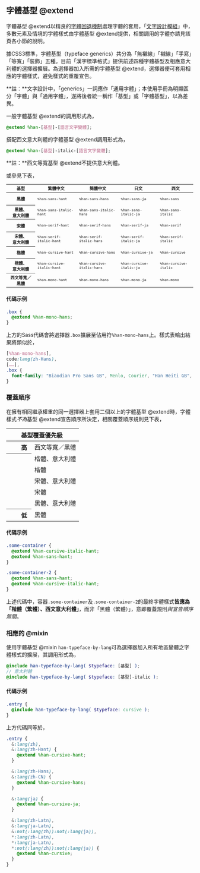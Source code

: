 
 字體基型 @extend <!-- #ziti_jixing_extend -->
---------
字體基型 @extend以精良的[字體回退機制](/manual/wenzisheji#ziti_huitui_jizhi)處理字體的套用，「[文字設計模組](/manual/wenzisheji)」中，多數元素及情境的字體樣式由字體基型 @extend提供，相關調用的字體亦請見該頁各小節的說明。

據CSS3標準，字體基型（<span lang='en'>typeface generics</span>）共分為「無襯線」「襯線」「手寫」「等寬」「裝飾」五種。目前「漢字標準格式」提供前述四種字體基型及相應意大利體的選擇器擴展。為選擇器加入所需的字體基型 @extend，選擇器便可套用相應的字體樣式，避免樣式的重覆宣告。

<div id='generics' class='info note'>

**註：**文字設計中，「generics」一詞應作「通用字體」；本使用手冊為明顯區分「字體」與「通用字體」，遂將後者統一稱作「基型」或「字體基型」，以為差異。
</div>

一般字體基型 @extend的調用形式為，

```scss
@extend %han-[基型]-[語言文字變體];
```

搭配西文意大利體的字體基型 @extend調用形式為，

```scss
@extend %han-[基型]-italic-[語言文字變體];
```

<div class='info note'>

**註：**西文等寬基型 @extend不提供意大利體。
</div>

或參見下表，

<table id='generics-extend' class='wider'>
  <style scoped>
#generics-extend {
  font-size: .8em;
}
#generics-extend thead th:first-child {
  width: 6em;
}
#generics-extend tbody th {
  height: 3em;
}
  </style>
  <thead>
    <th>基型
    <th>繁體中文
    <th>簡體中文
    <th>日文
    <th>西文
  </thead>
  <tr>
    <th>黑體
    <td><code>%han-sans-hant</code>
    <td><code>%han-sans-hans</code>
    <td><code>%han-sans-ja</code>
    <td><code>%han-sans</code>
  <tr>
    <th>黑體、<br>意大利體
    <td><code>%han-sans-italic-hant</code>
    <td><code>%han-sans-italic-hans</code>
    <td><code>%han-sans-italic-ja</code>
    <td><code>%han-sans-italic</code>
  <tr>
    <th>宋體
    <td><code>%han-serif-hant</code>
    <td><code>%han-serif-hans</code>
    <td><code>%han-serif-ja</code>
    <td><code>%han-serif</code>
  <tr>
    <th>宋體、<br>意大利體
    <td><code>%han-serif-italic-hant</code>
    <td><code>%han-serif-italic-hans</code>
    <td><code>%han-serif-italic-ja</code>
    <td><code>%han-serif-italic</code>
  <tr>
    <th>楷體
    <td><code>%han-cursive-hant</code>
    <td><code>%han-cursive-hans</code>
    <td><code>%han-cursive-ja</code>
    <td><code>%han-cursive</code>
  <tr>
    <th>楷體、<br>意大利體
    <td><code>%han-cursive-italic-hant</code>
    <td><code>%han-cursive-italic-hans</code>
    <td><code>%han-cursive-italic-ja</code>
    <td><code>%han-cursive-italic</code>
  <tr>
    <th>西文等寬／<br>黑體
    <td><code>%han-mono-hant</code>
    <td><code>%han-mono-hans</code>
    <td><code>%han-mono-ja</code>
    <td><code>%han-mono</code>
</table>

#### 代碼示例

```scss
.box {
  @extend %han-mono-hans;
}
```

上方的Sass代碼會將選擇器`.box`擴展至佔用符`%han-mono-hans`上。樣式表輸出結果將類似於，


```css
[%han-mono-hans],
code:lang(zh-Hans),
[……],
.box {
  font-family: "Biaodian Pro Sans GB", Menlo, Courier, "Han Heiti GB", monospace, monospace, sans-serif
}
```

### 覆蓋順序 <!-- #ziti_jixing_extend-fugai_shunxu --> 
在擁有相同繼承權重的同一選擇器上套用二個以上的字體基型 @extend時，字體樣式*不為*基型 @extend宣告順序所決定，相關覆蓋順序規則見下表，

<table id='generic-extend-order'>
  <style scoped>
#generic-extend-order {
  width: 13em;
}
#generic-extend-order tr {
  border-bottom: 0 !important;
}
#generic-extend-order tr th {
  text-align: right;
  padding-right: .75em;
  width: 3em;
}
#generic-extend-order thead th:only-child {
  text-align: center;
}
  </style>
  <thead> 
    <th colspan='2'>基型覆蓋優先級
  </thead>
  <tr>
    <th>高  
    <td>西文等寬／黑體
  <tr>
    <th rowspan='5'>
    <td>楷體、意大利體
  <tr>
    <td>楷體
  <tr>
    <td>宋體、意大利體
  <tr>
    <td>宋體
  <tr>
    <td>黑體、意大利體
  <tr>
    <th>低
    <td>黑體
</table>

#### 代碼示例
```scss
.some-container {
  @extend %han-cursive-italic-hant;
  @extend %han-sans-hant;
}

.some-container-2 {
  @extend %han-sans-hant;
  @extend %han-cursive-italic-hant;
}
```

上述代碼中，容器`.some-container`及`.some-container-2`的最終字體樣式**皆應為「楷體（繁體）、西文意大利體」**，而非「黑體（繁體）」，意即覆蓋規則*與宣告順序無關*。

### 相應的 @mixin <!-- #ziti_jixing_extend-xiangying_de_mixin -->
使用字體基型 @mixin `han-typeface-by-lang`可為選擇器加入所有地區變體之字體樣式的擴展，其調用形式為，

```scss
@include han-typeface-by-lang( $typeface: [基型] );
// 意大利體
@include han-typeface-by-lang( $typeface: [基型]-italic );
```

#### 代碼示例
```scss
.entry {
  @include han-typeface-by-lang( $typeface: cursive );
}
```
上方代碼同等於，

```scss
.entry {
  &:lang(zh),
  &:lang(zh-Hant) {
    @extend %han-cursive-hant;
  }

  &:lang(zh-Hans),
  &:lang(zh-CN) {
    @extend %han-cursive-hans;
  }

  &:lang(ja) {
    @extend %han-cursive-ja;
  }

  &:lang(zh-Latn),
  &:lang(ja-Latn),
  &:not(:lang(zh)):not(:lang(ja)),
  *:lang(zh-Latn),
  *:lang(ja-Latn),
  *:not(:lang(zh)):not(:lang(ja)) {
    @extend %han-cursive;
  }
}
```
